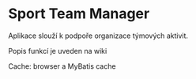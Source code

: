 # Sport Team Manager

Aplikace slouží k podpoře organizace týmových aktivit.

Popis funkcí je uveden na wiki

Cache: browser a MyBatis cache
